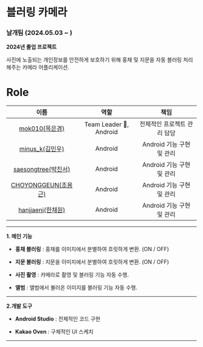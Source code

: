 # 블러링 카메라

### 날개팀 (2024.05.03 ~ )

**2024년 졸업 프로젝트**

사진에 노출되는 개인정보를 안전하게 보호하기 위해 홍채 및 지문을 자동 블러링 처리 해주는 카메라 어플리케이션.

# Role

|                            이름                             |              역할              |                           책임                            |
| :---------------------------------------------------------: | :----------------------------: | :-------------------------------------------------------: |
|   [mok010(목은경)](https://github.com/mok010)     |       Team Leader 👑, Android        |                전체적인 프로젝트 관리 담당                |
|   [minus_k(김민우)](https://github.com/minus43)   |        Android         |               Android 기능 구현 및 관리              |
|   [saesongtree(박진서)](https://github.com/saesongtree)   |        Android         |               Android 기능 구현 및 관리               |
|   [CHOYONGGEUN(조용근)](https://github.com/CHOYONGGEUN)   |        Android         |            Android 기능 구현 및 관리                  |
|   [hanjjaeni(한채원)](https://github.com/hanjjaeni)   |        Android         |              Android 기능 구현 및 관리                |

-------------------

**1. 메인 기능**

- **홍채 블러링** : 홍채를 이미지에서 분별하여 흐릿하게 변환. (ON / OFF)

- **지문 블러링** : 지문을 이미지에서 분별하여 흐릿하게 변환. (ON / OFF)

- **사진 촬영** : 카메라로 촬영 및 블러링 기능 자동 수행.

- **앨범** : 앨범에서 불러온 이미지를 블러링 기능 자동 수행.

-------------------

**2.개발 도구**

- **Android Studio** : 전체적인 코드 구현

- **Kakao Oven** : 구체적인 UI 스케치

-------------------
